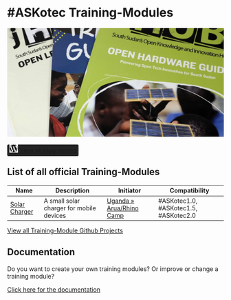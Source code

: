 # #ASKotec Training-Modules

![Training-Modules Header](https://github.com/opencultureagency/ASKotec.Training-Modules/blob/master/images/training-modules-header.jpg)

<a href="https://askotec.openculture.agency/category/training-modules/" style="background:#232323; display:block-inline; padding:5px; border-radius:3px;"><img src="https://github.com/opencultureagency/ASKotec.Training-Modules/blob/master/images/wordpress-brands.png" width="20" /> View all blog postes</a>

## List of all official Training-Modules

| Name | Description | Initiator | Compatibility |
| -------- | -------- | -------- | -------- |
| [Solar Charger](https://github.com/opencultureagency/ASKotec.Training-Modules.Solar-Charger) | A small solar charger for mobile devices | [Uganda » Arua/Rhino Camp](https://askotec.openculture.agency/uganda-arua-rhino-camp-platformafrica/) | #ASKotec1.0, #ASKotec1.5, #ASKotec2.0 |

[View all Training-Module Github Projects](https://github.com/opencultureagency?q=ASKotec.Training-Modules&type=&language=)

## Documentation
Do you want to create your own training modules? Or improve or change a training module?

[Click here for the documentation](https://github.com/opencultureagency/ASKotec.Training-Modules/wiki)
